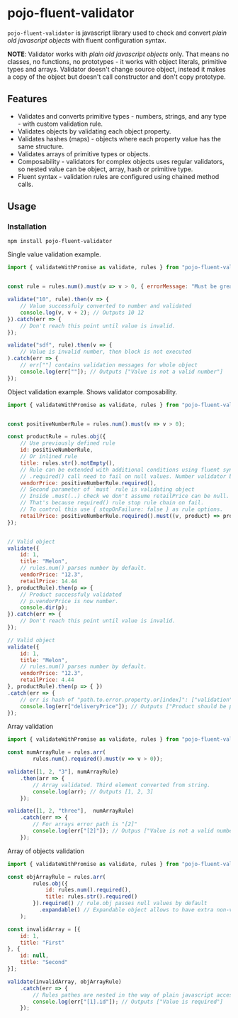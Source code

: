 # pojo-fluent-validator

`pojo-fluent-validator` is javascript library used to check and convert _plain old javascript objects_ with fluent configuration syntax.

__NOTE__: Validator works with *plain old javascript objects* only. That means no classes, no functions, no prototypes - it works with object literals, primitive types and arrays. 
Validator doesn't change source object, instead it makes a copy of the object but doesn't call constructor and don't copy prototype. 

## Features

* Validates and converts primitive types - numbers, strings, and any type - with custom validation rule. 
* Validates objects by validating each object property.
* Validates hashes (maps) - objects where each property value has the same structure.
* Validates arrays of primitive types or objects.
* Composability - validators for complex objects uses regular validators, so nested value can be object, array, hash or primitive type.
* Fluent syntax - validation rules are configured using chained method calls.

## Usage

### Installation
```
npm install pojo-fluent-validator
```

Single value validation example.

``` javascript
import { validateWithPromise as validate, rules } from "pojo-fluent-validator";


const rule = rules.num().must(v => v > 0, { errorMessage: "Must be greater than zero!" });

validate("10", rule).then(v => {
    // Value successfuly converted to number and validated
    console.log(v, v + 2); // Outputs 10 12
}).catch(err => { 
    // Don't reach this point until value is invalid.
});

validate("sdf", rule).then(v => {
    // Value is invalid number, then block is not executed
).catch(err => {
    // err[""] contains validation messages for whole object
    console.log(err[""]); // Outputs ["Value is not a valid number"]
});

```

Object validation example. Shows validator composability.


``` javascript
import { validateWithPromise as validate, rules } from "pojo-fluent-validator";


const positiveNumberRule = rules.num().must(v => v > 0);

const productRule = rules.obj({
    // Use previously defined rule
    id: positiveNumberRule,
    // Or inlined rule
    title: rules.str().notEmpty(),
    // Rule can be extended with additional conditions using fluent syntax.
    // .required() call need to fail on null values. Number validator by default passes nulls.    
    vendorPrice: positiveNumberRule.required(),
    // Second parameter of `must` rule is validating object
    // Inside .must(..) check we don't assume retailPrice can be null.
    // That's because required() rule stop rule chain on fail.
    // To control this use { stopOnFailure: false } as rule options.
    retailPrice: positiveNumberRule.required().must((v, product) => product.retailPrice > product.vendorPrice, { errorMessage: "Product should be profitable" })
});


// Valid object 
validate({
    id: 1,
    title: "Melon",
    // rules.num() parses number by default. 
    vendorPrice: "12.3",
    retailPrice: 14.44
}, productRule).then(p => {
    // Product successfuly validated
    // p.vendorPrice is now number.
    console.dir(p); 
}).catch(err => { 
    // Don't reach this point until value is invalid.
});

// Valid object 
validate({
    id: 1,
    title: "Melon",
    // rules.num() parses number by default. 
    vendorPrice: "12.3",
    retailPrice: 4.44
}, productRule).then(p => { })
.catch(err => { 
    // err is hash of "path.to.error.property.or[index]": ["validation", "messages"]
    console.log(err["deliveryPrice"]); // Outputs ["Product should be profitable"] 
});

```

Array validation

``` javascript
import { validateWithPromise as validate, rules } from "pojo-fluent-validator";

const numArrayRule = rules.arr(
        rules.num().required().must(v => v > 0));

validate([1, 2, "3"], numArrayRule)
    .then(arr => {
        // Array validated. Third element converted from string.
        console.log(arr); // Outputs [1, 2, 3]
    });

validate([1, 2, "three"],  numArrayRule)
    .catch(err => {
        // For arrays error path is "[2]"
        console.log(err["[2]"]); // Outpus ["Value is not a valid number"] 
    }); 

```

Array of objects validation

``` javascript
import { validateWithPromise as validate, rules } from "pojo-fluent-validator";

const objArrayRule = rules.arr(
        rules.obj({
            id: rules.num().required(),
            title: rules.str().required()
        }).required() // rule.obj passes null values by default
          .expandable() // Expandable object allows to have extra non-validatable properties
    );

const invalidArray = [{
    id: 1,
    title: "First"
}, {
    id: null,
    title: "Second"
}];

validate(invalidArray, objArrayRule)
    .catch(err => {
        // Rules pathes are nested in the way of plain javascript access operations
        console.log(err["[1].id"]); // Outputs ["Value is required"]
    });
```
